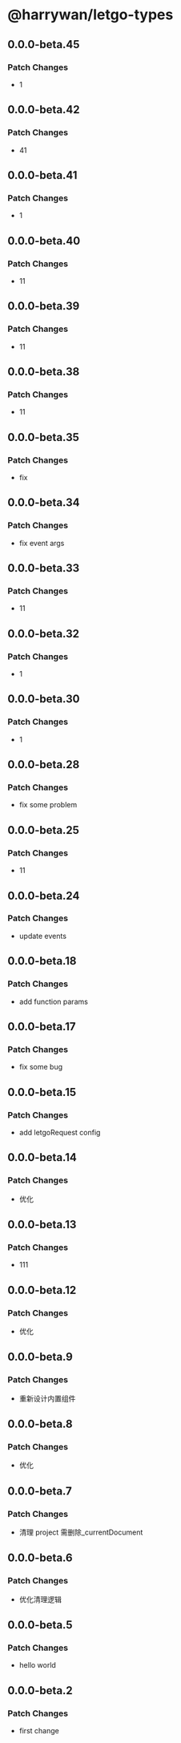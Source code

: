 # @harrywan/letgo-types

## 0.0.0-beta.45

### Patch Changes

- 1

## 0.0.0-beta.42

### Patch Changes

- 41

## 0.0.0-beta.41

### Patch Changes

- 1

## 0.0.0-beta.40

### Patch Changes

- 11

## 0.0.0-beta.39

### Patch Changes

- 11

## 0.0.0-beta.38

### Patch Changes

- 11

## 0.0.0-beta.35

### Patch Changes

- fix

## 0.0.0-beta.34

### Patch Changes

- fix event args

## 0.0.0-beta.33

### Patch Changes

- 11

## 0.0.0-beta.32

### Patch Changes

- 1

## 0.0.0-beta.30

### Patch Changes

- 1

## 0.0.0-beta.28

### Patch Changes

- fix some problem

## 0.0.0-beta.25

### Patch Changes

- 11

## 0.0.0-beta.24

### Patch Changes

- update events

## 0.0.0-beta.18

### Patch Changes

- add function params

## 0.0.0-beta.17

### Patch Changes

- fix some bug

## 0.0.0-beta.15

### Patch Changes

- add letgoRequest config

## 0.0.0-beta.14

### Patch Changes

- 优化

## 0.0.0-beta.13

### Patch Changes

- 111

## 0.0.0-beta.12

### Patch Changes

- 优化

## 0.0.0-beta.9

### Patch Changes

- 重新设计内置组件

## 0.0.0-beta.8

### Patch Changes

- 优化

## 0.0.0-beta.7

### Patch Changes

- 清理 project 需删除\_currentDocument

## 0.0.0-beta.6

### Patch Changes

- 优化清理逻辑

## 0.0.0-beta.5

### Patch Changes

- hello world

## 0.0.0-beta.2

### Patch Changes

- first change
